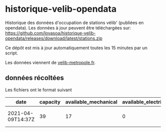 # historique-velib-opendata

Historique des données d'occupation de stations vélib' (publiées en opendata).
Les données à jour peuvent être téléchargées sur:
https://github.com/lovasoa/historique-velib-opendata/releases/download/latest/stations.zip

Ce dépôt est mis à jour automatiquement toutes les 15 minutes par un script.

Les données viennent de [velib-metropole.fr](https://www.velib-metropole.fr/donnees-open-data-gbfs-du-service-velib-metropole).


## données récoltées

Les fichiers ont le format suivant


| date               | capacity | available_mechanical | available_electrical | station_name                        | station_geo      | operative |
| ------------------ | -------- | -------------------- | -------------------- | ----------------------------------- | ---------------- | --------- |
| 2021-04-09T14:37Z  |       39 | 17                   | 0                    | Saint-Mandé - Docteur Arnold Netter | 48.84463,2.40495 | True      |

